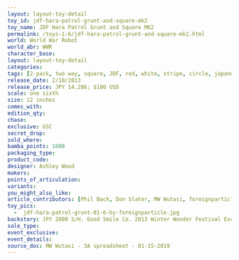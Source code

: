 ```yaml
---
layout: layout-toy-detail 
toy_id: jdf-hara-patrol-grunt-and-square-mk2
toy_name: JDF Hara Patrol Grunt and Square MK2
permalink: /toys-1-6/jdf-hara-patrol-grunt-and-square-mk2.html
world: World War Robot
world_abr: WWR
character_base: 
layout: layout-toy-detail
categories: 
tags: [2-pack, two way, square, JDF, red, white, stripe, circle, japanese, defence, force]
release_date: 2/10/2013
release_price: JPY 14,286; $180 USD
scale: one sixth
size: 12 inches
comes_with: 
edition_qty: 
chase: 
exclusive: GSC
secret_drop: 
sold_where: 
bamba_points: 1600
packaging_type: 
product_code:
designer: Ashley Wood
makers: 
points_of_articulation: 
variants: 
you_might_also_like: 
article_contributors: [Phil Back, Don Slater, MW Wutasi, foreignparticle]
toy_pics: 
  -  jdf-hara-patrol-grunt-01-6-by-foreignparticle.jpg
backstory: JPY 2000 S/H. Good Smile Co. 2013 Winter Wonder Festival Exclusive
sale_type: 
event_exclusive: 
event_details: 
source_doc: MW Wutasi - 3A spreadsheet - 01-15-2019
---
```

 